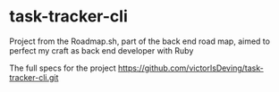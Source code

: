 # task-tracker-cli
Project from the Roadmap.sh, part of the back end road map, aimed to perfect my craft as back end developer with Ruby

The full specs for the project https://github.com/victorIsDeving/task-tracker-cli.git


